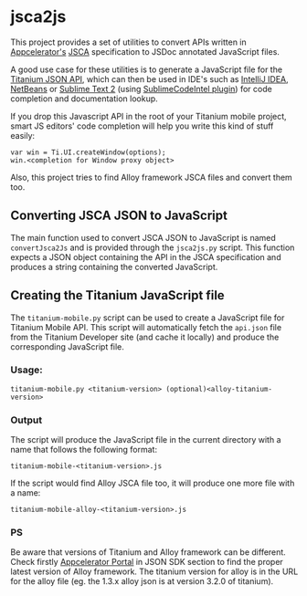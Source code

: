 jsca2js
=======

This project provides a set of utilities to convert APIs written in [Appcelerator's](http://www.appcelerator.com/) 
[JSCA](http://wiki.appcelerator.org/display/tis/JSCA+1.0+Specification) specification to JSDoc annotated 
JavaScript files.

A good use case for these utilities is to generate a JavaScript file for the 
[Titanium JSON API](http://developer.appcelerator.com/apidoc/mobile/1.8.0.1/api.json), which can then be used in 
IDE's such as [IntelliJ IDEA](http://www.jetbrains.com/idea/), [NetBeans](http://www.netbeans.com/) or [Sublime Text 2](http://www.sublimetext.com/) 
(using [SublimeCodeIntel plugin](https://github.com/Kronuz/SublimeCodeIntel)) for code completion and documentation 
lookup.

If you drop this Javascript API in the root of your Titanium mobile project,
smart JS editors' code completion will help you write this kind of stuff easily:

    var win = Ti.UI.createWindow(options);
    win.<completion for Window proxy object>

Also, this project tries to find Alloy framework JSCA files and convert them too.

Converting JSCA JSON to JavaScript
----------------------------------

The main function used to convert JSCA JSON to JavaScript is named `convertJsca2Js` and is provided through 
the `jsca2js.py` script. This function expects a JSON object containing the API in the JSCA specification 
and produces a string containing the converted JavaScript.

Creating the Titanium JavaScript file
-------------------------------------

The `titanium-mobile.py` script can be used to create a JavaScript file for Titanium Mobile API. This script 
will automatically fetch the `api.json` file from the Titanium Developer site (and cache it locally) and produce 
the corresponding JavaScript file.

### Usage:

    titanium-mobile.py <titanium-version> (optional)<alloy-titanium-version>

### Output

The script will produce the JavaScript file in the current directory with a name that follows the following format:

    titanium-mobile-<titanium-version>.js

If the script would find Alloy JSCA file too, it will produce one more file with a name:

	titanium-mobile-alloy-<titanium-version>.js

### PS

Be aware that versions of Titanium and Alloy framework can be different. Check firstly [Appcelerator Portal](http://docs.appcelerator.com/titanium/latest/) in JSON SDK 
section to find the proper latest version of Alloy framework. The titanium version for alloy is in the URL for the alloy file (eg. the 1.3.x alloy json is at version 3.2.0 of titanium).